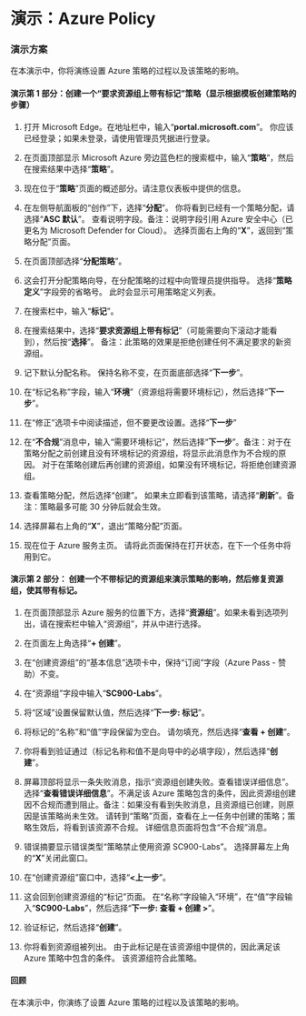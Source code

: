 ﻿---
Demo:
    title: 'Azure Policy'
    module: '模块 4 第 5 课：描述 Microsoft 合规性解决方案的功能：描述 Azure Policy'
---


# 演示：Azure Policy

### 演示方案
在本演示中，你将演练设置 Azure 策略的过程以及该策略的影响。

#### 演示第 1 部分：创建一个“要求资源组上带有标记”策略（显示根据模板创建策略的步骤）

1. 打开 Microsoft Edge。在地址栏中，输入“**portal.microsoft.com**”。  你应该已经登录；如果未登录，请使用管理员凭据进行登录。

1. 在页面顶部显示 Microsoft Azure 旁边蓝色栏的搜索框中，输入“**策略**”，然后在搜索结果中选择“**策略**”。

1. 现在位于“**策略**”页面的概述部分。请注意仪表板中提供的信息。

1. 在左侧导航面板的“创作”下，选择“**分配**”。  你将看到已经有一个策略分配，请选择“**ASC 默认**”。  查看说明字段。备注：说明字段引用 Azure 安全中心（已更名为 Microsoft Defender for Cloud）。  选择页面右上角的“**X**”，返回到“策略分配”页面。

1. 在页面顶部选择“**分配策略**”。

1. 这会打开分配策略向导，在分配策略的过程中向管理员提供指导。  选择“**策略定义**”字段旁的省略号。  此时会显示可用策略定义列表。  

1. 在搜索栏中，输入“**标记**”。

1. 在搜索结果中，选择“**要求资源组上带有标记**”（可能需要向下滚动才能看到），然后按“**选择**”。  备注：此策略的效果是拒绝创建任何不满足要求的新资源组。  

1. 记下默认分配名称。  保持名称不变，在页面底部选择“**下一步**”。

1. 在“标记名称”字段，输入“**环境**”（资源组将需要环境标记），然后选择“**下一步**”。  

1. 在“修正”选项卡中阅读描述，但不要更改设置。选择“**下一步**”

1. 在“**不合规**”消息中，输入“需要环境标记”，然后选择“**下一步**”。备注：对于在策略分配之前创建且没有环境标记的资源组，将显示此消息作为不合规的原因。  对于在策略创建后再创建的资源组，如果没有环境标记，将拒绝创建资源组。

1. 查看策略分配，然后选择“创建”。  如果未立即看到该策略，请选择“**刷新**”。备注：策略最多可能 30 分钟后就会生效。

1. 选择屏幕右上角的“**X**”，退出“策略分配”页面。

1. 现在位于 Azure 服务主页。  请将此页面保持在打开状态，在下一个任务中将用到它。

#### 演示第 2 部分：  创建一个不带标记的资源组来演示策略的影响，然后修复资源组，使其带有标记。

1. 在页面顶部显示 Azure 服务的位置下方，选择“**资源组**”。如果未看到选项列出，请在搜索栏中输入“资源组”，并从中进行选择。

1. 在页面左上角选择“**+ 创建**”。

1. 在“创建资源组”的“基本信息”选项卡中，保持“订阅”字段（Azure Pass - 赞助）不变。

1. 在“资源组”字段中输入“**SC900-Labs**”。

1. 将“区域”设置保留默认值，然后选择“**下一步: 标记**”。

1. 将标记的“名称”和“值”字段保留为空白。  请勿填充，然后选择“**查看 + 创建**”。

1. 你将看到验证通过（标记名称和值不是向导中的必填字段），然后选择“**创建**”。

1. 屏幕顶部将显示一条失败消息，指示“资源组创建失败。查看错误详细信息”。  选择“**查看错误详细信息**”。不满足该 Azure 策略包含的条件，因此资源组创建因不合规而遭到阻止。备注：如果没有看到失败消息，且资源组已创建，则原因是该策略尚未生效。  请转到“策略”页面，查看在上一任务中创建的策略；策略生效后，将看到该资源不合规。  详细信息页面将包含“不合规”消息。

1. 错误摘要显示错误类型“策略禁止使用资源 SC900-Labs”。  选择屏幕左上角的“**X**”关闭此窗口。

1. 在“创建资源组”窗口中，选择“**<上一步**”。

1. 这会回到创建资源组的“标记”页面。  在“名称”字段输入“环境”，在“值”字段输入“**SC900-Labs**”，然后选择“**下一步: 查看 + 创建 >**”。

1. 验证标记，然后选择“**创建**”。

1. 你将看到资源组被列出。  由于此标记是在该资源组中提供的，因此满足该 Azure 策略中包含的条件。  该资源组符合此策略。

#### 回顾

在本演示中，你演练了设置 Azure 策略的过程以及该策略的影响。
